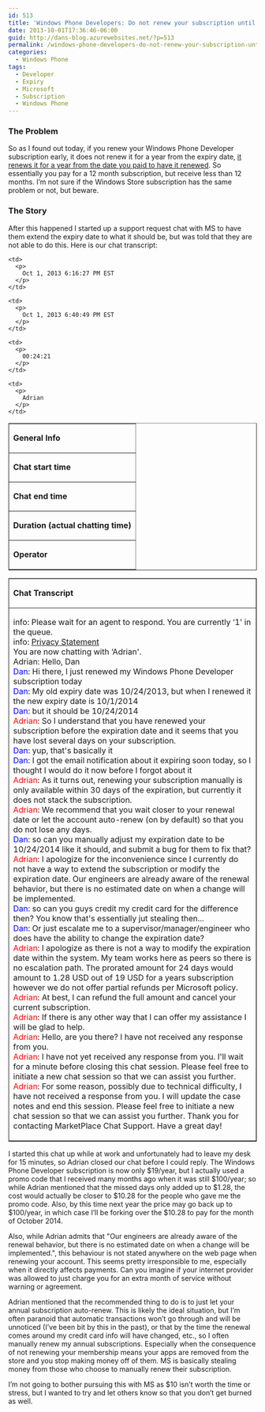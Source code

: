 ```yaml
---
id: 513
title: 'Windows Phone Developers: Do not renew your subscription until the expiry DAY or else Microsoft steals your money'
date: 2013-10-01T17:36:46-06:00
guid: http://dans-blog.azurewebsites.net/?p=513
permalink: /windows-phone-developers-do-not-renew-your-subscription-until-the-expiry-day-or-else-microsoft-steals-your-money/
categories:
  - Windows Phone
tags:
  - Developer
  - Expiry
  - Microsoft
  - Subscription
  - Windows Phone
---
```

### The Problem

So as I found out today, if you renew your Windows Phone Developer subscription early, it does not renew it for a year from the expiry date, <u>it renews it for a year from the date you paid to have it renewed</u>. So essentially you pay for a 12 month subscription, but receive less than 12 months. I’m not sure if the Windows Store subscription has the same problem or not, but beware.



### The Story

After this happened I started up a support request chat with MS to have them extend the expiry date to what it should be, but was told that they are not able to do this. Here is our chat transcript:

<table cellspacing="0" cellpadding="0" border="1">
  <tr>
    <td>
      <p>
        <b>General Info</b><b></b>
      </p>
    </td>
  </tr>

  <tr>
    <td>
      <p>
        <b>Chat start time</b>
      </p>
    </td>

    <td>
      <p>
        Oct 1, 2013 6:16:27 PM EST
      </p>
    </td>
  </tr>

  <tr>
    <td>
      <p>
        <b>Chat end time</b>
      </p>
    </td>

    <td>
      <p>
        Oct 1, 2013 6:40:49 PM EST
      </p>
    </td>
  </tr>

  <tr>
    <td>
      <p>
        <b>Duration (actual chatting time)</b>
      </p>
    </td>

    <td>
      <p>
        00:24:21
      </p>
    </td>
  </tr>

  <tr>
    <td>
      <p>
        <b>Operator</b>
      </p>
    </td>

    <td>
      <p>
        Adrian
      </p>
    </td>
  </tr>
</table>

<table cellspacing="0" cellpadding="0" border="1">
  <tr>
    <td>
      <p>
        <b>Chat Transcript</b>
      </p>
    </td>
  </tr>

  <tr>
    <td>
      <p>
        info: Please wait for an agent to respond. You are currently &#8216;1' in the queue. <br />info: <a href="%20http:/go.microsoft.com/fwlink/?LinkId=81184&clcid=0x809">Privacy Statement</a> <br />You are now chatting with &#8216;Adrian'. <br />Adrian: Hello, Dan <br /><font style="background-color: #ffffff" color="#0000ff">Dan</font>: Hi there, I just renewed my Windows Phone Developer subscription today <br /><font color="#0000ff">Dan</font>: My old expiry date was 10/24/2013, but when I renewed it the new expiry date is 10/1/2014 <br /><font color="#0000ff">Dan</font>: but it should be 10/24/2014 <br /><font color="#ff0000">Adrian</font>: So I understand that you have renewed your subscription before the expiration date and it seems that you have lost several days on your subscription. <br /><font color="#0000ff">Dan</font>: yup, that's basically it <br /><font color="#0000ff">Dan</font>: I got the email notification about it expiring soon today, so I thought I would do it now before I forgot about it <br /><font color="#ff0000">Adrian</font>: As it turns out, renewing your subscription manually is only available within 30 days of the expiration, but currently it does not stack the subscription. <br /><font color="#ff0000">Adrian</font>: We recommend that you wait closer to your renewal date or let the account auto-renew (on by default) so that you do not lose any days. <br /><font color="#0000ff">Dan</font>: so can you manually adjust my expiration date to be 10/24/2014 like it should, and submit a bug for them to fix that? <br /><font color="#ff0000">Adrian</font>: I apologize for the inconvenience since I currently do not have a way to extend the subscription or modify the expiration date. Our engineers are already aware of the renewal behavior, but there is no estimated date on when a change will be implemented. <br /><font color="#0000ff">Dan</font>: so can you guys credit my credit card for the difference then? You know that's essentially jut stealing then... <br /><font color="#0000ff">Dan</font>: Or just escalate me to a supervisor/manager/engineer who does have the ability to change the expiration date? <br /><font color="#ff0000">Adrian</font>: I apologize as there is not a way to modify the expiration date within the system. My team works here as peers so there is no escalation path. The prorated amount for 24 days would amount to 1.28 USD out of 19 USD for a years subscription however we do not offer partial refunds per Microsoft policy. <br /><font color="#ff0000">Adrian</font>: At best, I can refund the full amount and cancel your current subscription. <br /><font color="#ff0000">Adrian</font>: If there is any other way that I can offer my assistance I will be glad to help. <br /><font color="#ff0000">Adrian</font>: Hello, are you there? I have not received any response from you. <br /><font color="#ff0000">Adrian</font>: I have not yet received any response from you. I'll wait for a minute before closing this chat session. Please feel free to initiate a new chat session so that we can assist you further. <br /><font color="#ff0000">Adrian</font>: For some reason, possibly due to technical difficulty, I have not received a response from you. I will update the case notes and end this session. Please feel free to initiate a new chat session so that we can assist you further. Thank you for contacting MarketPlace Chat Support. Have a great day!
      </p>
    </td>
  </tr>
</table>

I started this chat up while at work and unfortunately had to leave my desk for 15 minutes, so Adrian closed our chat before I could reply. The Windows Phone Developer subscription is now only $19/year, but I actually used a promo code that I received many months ago when it was still $100/year; so while Adrian mentioned that the missed days only added up to $1.28, the cost would actually be closer to $10.28 for the people who gave me the promo code. Also, by this time next year the price may go back up to $100/year, in which case I’ll be forking over the $10.28 to pay for the month of October 2014.

Also, while Adrian admits that "Our engineers are already aware of the renewal behavior, but there is no estimated date on when a change will be implemented.", this behaviour is not stated anywhere on the web page when renewing your account. This seems pretty irresponsible to me, especially when it directly affects payments. Can you imagine if your internet provider was allowed to just charge you for an extra month of service without warning or agreement.

Adrian mentioned that the recommended thing to do is to just let your annual subscription auto-renew. This is likely the ideal situation, but I’m often paranoid that automatic transactions won’t go through and will be unnoticed (I’ve been bit by this in the past), or that by the time the renewal comes around my credit card info will have changed, etc., so I often manually renew my annual subscriptions. Especially when the consequence of not renewing your membership means your apps are removed from the store and you stop making money off of them. MS is basically stealing money from those who choose to manually renew their subscription.

I’m not going to bother pursuing this with MS as $10 isn’t worth the time or stress, but I wanted to try and let others know so that you don’t get burned as well.
